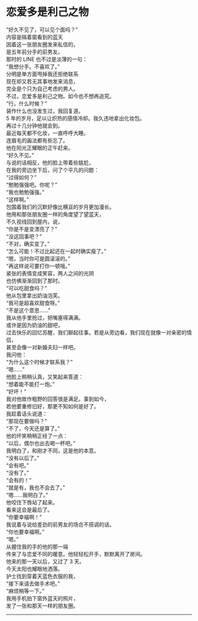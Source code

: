 # 恋爱多是利己之物

“好久不见了，可以见个面吗？”\
内容是隔着窗看到的蓝天\
因着这一张朋友圈发来私信的，\
是五年前分手的前男友。\
那时的 LINE 也不过是淡薄的一句：\
“我想分手。不喜欢了。”\
分明是单方面甩掉我还拒绝联系\
现在却又若无其事地发来消息，\
完全是个只为自己考虑的男人。\
不过，恋爱多是利己之物。如今也不想再追究。\
“行，什么时候？”\
装作什么也没发生过，我回复道。\
5 年的岁月，足以让炽热的感情冷却。我久违地拿出化妆包。\
再过十几分钟他就会到。\
最近每天都不化妆，一直呼呼大睡。\
连眉毛的画法都有些忘了。\
他在阳光正耀眼的正午赶来。\
“好久不见。”\
与说的话相反，他的脸上带着些尴尬，\
在我的旁边坐下后，问了个平凡的问题：\
“过得如何？”\
“勉勉强强吧。你呢？”\
“我也勉勉强强。”\
“这样啊。”\
包围着我们的沉默好像比横亘的岁月更加漫长。\
他用和那张朋友圈一样的角度望了望蓝天，\
不久视线回到屋内，说，\
“你是不是变漂亮了？”\
“没这回事吧？”\
“不对，确实变了。”\
“怎么可能！不过比起还在一起时确实瘦了。”\
“嗯，当时你可是圆滚滚的。”\
“再这样说可要打你一顿哦。”\
紧张的表情变成笑容，两人之间的光阴\
也仿佛渐渐回到了那时。\
“可以吃甜食吗？”\
他从包里拿出奶油泡芙。\
“我可是超喜欢甜食呀。”\
“不是这个意思……”\
我从他手里抢过，把嘴塞得满满。\
或许是因为奶油的甜吧，\
过去快乐的回忆苏醒，我们聊起往事。若是从旁边看，我们现在就像一对亲密的情侣，\
甚至会像一对新婚夫妇一样吧。\
我问他：\
“为什么这个时候才联系我？”\
“嗯……”\
他脸上稍稍认真，又笑起来答道：\
“想着能不能打一炮。”\
“好坏！”\
我对他故作粗野的回答很是满足。事到如今，\
若他要重修旧好，那更不知如何是好了。\
我趁着话头说道：\
“那现在要做吗？”\
“不了，今天还是算了。”\
他的坏笑稍稍正经了一点：\
“以后，偶尔也出去喝一杯吧。”\
我明白了，和刚才不同，这是他的本意。\
“没有以后了。”\
“会有吧。”\
“没有了。”\
“会有的！”\
“就是有，我也不会去了。”\
“嗯……我明白了。”\
他咬住下唇站了起来。\
看来这会是最后了。\
“你要幸福啊！”\
我说着与说给差劲的前男友的场合不搭调的话。\
“你也要幸福啊。”\
“嗯。”\
从握住我的手的他的那一端\
传来了与恋爱不同的暖意。他轻轻松开手，默默离开了房间。\
他来的那一天以后，又过了 3 天。\
今天太阳也耀眼地洒落。\
护士找到穿着天蓝色衣服的我，\
“接下来请去做手术吧。”\
“麻烦稍等一下。”\
我用手机拍下窗外蓝天的照片，\
发了一张和那天一样的朋友圈。


---
